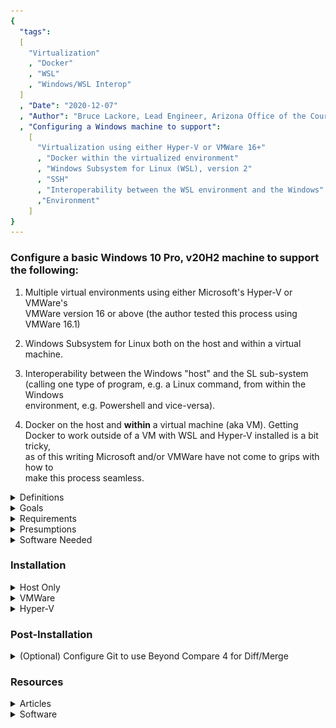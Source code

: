 ```yaml
---
{
  "tags": 
  [
    "Virtualization"
    , "Docker"
    , "WSL"
    , "Windows/WSL Interop"
  ]
  , "Date": "2020-12-07"  
  , "Author": "Bruce Lackore, Lead Engineer, Arizona Office of the Courts  "
  , "Configuring a Windows machine to support":
    [
      "Virtualization using either Hyper-V or VMWare 16+"
      , "Docker within the virtualized environment"
      , "Windows Subsystem for Linux (WSL), version 2"
      , "SSH"
      , "Interoperability between the WSL environment and the Windows"
      ,"Environment"
    ] 
}
---
```


### Configure a basic Windows 10 Pro, v20H2 machine to support the following:

 1. Multiple virtual environments using either Microsoft's Hyper-V or VMWare's  
 VMWare version 16 or above (the author tested this process using VMWare 16.1)

 2. Windows Subsystem for Linux both on the host and within a virtual  
 machine.

 3. Interoperability between the Windows "host" and the SL sub-system  
 (calling one type of program, e.g. a Linux command, from within the Windows  
 environment, e.g. Powershell and vice-versa).

 4. Docker on the host and **within** a virtual machine (aka VM). Getting  
 Docker to work outside of a VM with WSL and Hyper-V installed is a bit tricky,  
 as of this writing Microsoft and/or VMWare have not come to grips with how to  
 make this process seamless.  

</b>
<details>
  <summary>Definitions</summary>

Be warned, the definitions are both long and technical to a degree, therefore  
one should **NOT** "TL;DR" them. There is important information contained  
within that will explain and justify why this process is both desireable and  
necessary.

1. "Host": the physical machine. Can be running either Windows or Linux, this  
    document addresses only Windows machines.

2. "VM": **V**irtual **M**achine aka 'Virtual Session', aka simply 'Session'.  
    A software construct configured to replicate all the functionality of a  
    physical machine save the "machine" is pure software, a "computer within a  
    computer" if you will. Such VM's allow developers to construct environments  
    peculiar to a particular requirement or environment (software, not holistic)  
    for development purposes e.g. re-creating an outdated Windows XP environment  
    for the purposes of testing, maintaining, even operating in production of a  
    piece of software with requirements for Windows XP.  
    The hallmark of such a VM is that the session replicates _an entire  
    operating system_ that can be wildly different from that of the host e.g.  
    running a Linux OS VM on a Windows 10 host.

3. "Docker": an application which allows an application, or, more generally,  
    a process, to be "encased" within an isolated environment with just enough  
    of the necessary support mechanisms such that said process may exist and  
    execute within a chosen operating system environment e.g. Windows or Linux,  
    etc. In reality the process is much more complex than as explained above,  
    the key is to understand that the result of "dockerizing" a process results  
    in a small, replicable binary which contains the desired process along with  
    the "essence" of the hosting operating system but **NOT** the entire OS  
    itself.

4.  Docker "Container": The result of "Docker-izing" a process, the result  
    being a Docker "image" which is a binary file containing the process and a  
    tailor-made environment targeting a particular operating system e.g. one  
    might take a piece of software like the web browser "FireFox" and place it  
    into an image. One would need to specify the operating environment of the  
    image, e.g. Windows, Linux, etc. because the container that results from  
    using the image _can only be executed within the environment in which the  
    original image was targeted_.  

    For example, a Linux image **must** be executed in a container running on a  
    Linux host (and, yes the "host" in this case can be either the actual  
    physical machine or a VM).  
    However, the Docker folks have fixed up the "Docker" program such that it  
    will allow multiple OS images for as many environments as desired and allow  
    the user to select the desired image simply by name e.g. "FireFox" and the  
    Docker program will examine the host environment and select the appropriate  
    image for that environment (see the Docker documentation for an explanation  
    on how that's done).  
    The advantage? The container is smaller by several orders of magnitude (like  
    meg instead of gig), when launched, it does _not_ have to launch an entire  
    OS environment, just connect with the environment it's running in which  
    makes spin-up time **much** faster.  
    Also, **_and most importantly_**, the image is **_immutable_**. Once created  
    it **_cannot change_** which makes it virtually virus-proof. 
 
5. "Container vs Image": "Containers" are _instances_ of images. One creates  
    a "container" by requesting the Docker program to fetch an image,  
    "containerize" it and then give it a unique tag which can then be used to  
    execute the container, etc. This allows *many* containers to be created from  
    a *single* image, thus if a particular container becomes corrupted, stops  
    executing, gets hung up, whatever, one may simply stop the container then  
    either restart it or delete it and create another from the original image.  
    These containers may be executed on multiple machines in multiple locations  
    and, while having a very thin read-write layer, are virtually impossible to  
    get to simply because the entire container environment is locked down and  
    only those ports that are necessary to the operation of the container are  
    exposed, e.g. 80 for a standard website, 443 for an SSH website, etc.  
    **_EVERYTHING ELSE_** is locked out and, even if a hacker managed to breach  
    the container, changes and infections would be **_limited to that container_**  
    and the easy fix is to drop the container, re-create it from the immutable  
    (and therefore **_unchanged_** image) and start the new container. Takes a  
    matter of seconds to do and this process can even be automated (see  
    Kubernetes, which this document will not cover).  
    And, yes, persistent data *is* possible using "volumes", the author has a  
    complete "SQL Server" instance running in a Linux container that uses  
    these volumes to persist data from one Sql server update to the next.  
    More about Docker and volumes in another document.  
    
    One might wonder, "Well, how do updates get applied?". Easy answer -  
    re-create the _image_, drop and delete the _containers_ one at a time,  
    create new containers from the new image, execute the new containers. Again,  
    there is software (Kubernetes is one example) that will do this  
    automatically.  
    Combine with a repository that can respond to check-ins (aka a CI/CD  
    pipeline) and you have a system that can take care of itself, all the  
    developer need do is create the necessary code for the next image and check  
    it in. 
    Using this methodology also results in **much** more robust code in that  
    when the developer checks in new code for the next image, the CI/CD pipeline  
    can:
      * Run Unit tests and fail the check in if the unit tests fail.
      * Place a "gatekeeper" in front of the new code such that a human must  
        approve of the changes before that change is merged into the codebase  
        and used to create an image.
    * Once approved, the CI/CD software can build the _one and only_ image  
    **_that will be used for all other activities!_**
    * Once the image is created, again, the CI/CD software can create a  
      container from the image and post it up for testing and, again, place a  
      gatekeeper in front of the testing such that the image cannot advance  
      until the gatekeeper approves of the changes and the acceptance testing  
      has been completed.
    * Once the testing gatekeeper approves, **_the same image used for testing_**  
      can be moved to production.  
      **_NO CODE WILL CHANGE ONCE THE DEVELOPER CHECKS IN THEIR CHANGES_**.  
      So...no more "but it works on **my** machine" issues. In addition, once  
      Microsoft finishes their work, even the development environment won't be  
      local to the developer's machine, _it will be checked out just like any  
      other code_ so the dev environment itself will **always** be the same  
      regardless of developer.  
      The build environment is the same regardless of the developer,  
      the testing environment is going against a container built from an image  
      built by the build environment, once testing is complete, the _same image_  
      is used for production.  
    * Once again, a gatekeeper can be put in place such that the next version  
      of the software _cannot go into production_ until the gatekeeper approves  
      of the update and launches the update process, whatever that may be (again  
      all of this can be automated to a degree such that the only human  
      intervention required is that of the gatekeepers making the approvals.)

  6.  distro - A short form of the term "distribution" which refers to a  
      particular release of a Linux OS environment.

</details>

<details>
  <summary>Goals</summary>

Configure a Windows machine such that, when completed, the host  
will support:
  * WSL 2 on both the host and within a session  
  * Hyper-V or VMWare for virtualization
  * Docker running in the vm supporting both Windows and Linux containers

</details>

<details>
  <summary>Requirements</summary>

 * Windows 10 Pro, Version 1903, Build 18362 or higher
   * User _must_ be "Admin" on the host machine
   * User should not be limited in ability to change policies on the host  
   machine or make arrangements with the system administrator such that actions  
   such as running unsigned PowerShell scripts is not prohibited.
   * User should have access to Windows installation media to allow for changes  
   in configuration (Windows "Turn Windows features on and off") and, in the  
   case of the virtualization environment, e.g. Hyper-V or VMWare, allow for  
   the installation of Windows into the vm session.
   * User should have a Windows activation key(s) appropriate for the situation.
   * User should have access to the internet in (mostly) unrestricted form,  
   mainly for access to the Microsoft Store and group policy need allow access  
   to same.
 * VMware 15.5.5+ (if using VMWare as the host virtualization software)  
   * It should be noted that the author is not fond of Hyper-V and while this  
   document will describe the basic set-up for Hyper-V, only the basic  
   procedures described herein will be tested.
 * While not stated officially, the author recommends:
   * an i7 or higher Intel chip (or equivalent AMD - make sure it's supported!).
    * Said chip **_MUST_** support hardware virtualization _and_ virtualization  
    **must** be activated in the CPU BIOS.
   * At least 32G of RAM
   * At least 128G of available hard drive space (one can get away with less  
   but the virtual session files can grow very quickly so *room* is needed.)
   * The author tested with Windows 10 Pro 20H2, build 19042.662 in both the  
   host and virtual session environments.
   * The author tested with VMWare version 16.1.0 build 17198959

</details>

<details>
  <summary>Presumptions</summary>

It is presumed that the user can perform the following actions:  
1.  Invoke the Control Panel to access "Programs and Features"
      * One may also access "Programs and Features" by:
        * Selecting "Settings"
        * Select "Apps" to open the "Apps and Features" page
        * On the "Apps" page, select "Programs and Features"
        * Or one may take a bit of a short-cut and simply right-click the  
          "Windows" button to get to the "Apps and Features" page
      * On the "Apps and Features" page, select "Programs and Features"
2.  Invoke an administrator level command prompt
3.  Invoke an administrator level PowerShell prompt
4.  Invoke the virtualization environment of their choice on the host  
5.  Create and configure a Windows virtual machine in the virtualization  
    environment of their choice.
6. Connect with, search and install items from the "Microsoft Store"

</details>

<details>
  <summary>Software Needed</summary>

The following software should be obtained prior to beginning the installation  
and configuration process:  

   * [Docker for Windows][DockerForWindows-Url]  
   * [Git][Git-Url]
   * [Visual Studio Code][VisualStudioCode-Url]
   * [Visual Studio Code Insiders][VisualStudioCodeInsiders-Url]
   * [WSL 2 update package][WSL2UpdatePackage-Url]  
   * [(Optional) Beyond Compare Diff/Merge tool][BeyondCompare-Url]

</details>

###  Installation

<details>
  <summary>Host Only</summary>

  * Ensure that all available updates have been applied.
  * Open "Apps & Features" (see methods described above), select "Optional  
  Features"
    * Examine the list, ensure that the OpenSSH client is installed (it  
      should be after the April 2018 release of Windows) or simply open a  
      command prompt and enter "ssh". If you get a response for "usage",  
      you're good.
  * Open "Programs and Features"  
  * Select "Turn Windows Features on and off"
    * Check "Containers"
    * Check "Hyper-V"
    * Check "Virtual Machine Platform"
    * Check "Windows Hypervisor Platform"
    * Check "Windows Sandbox" (for security)
    * Check "Windows Subsystem for Linux"

  * See diagram below

![Host Settings](images/VMWare-Host-TurnWindowsFeaturesOnAndOff-annotated.png "Turn Windows Features on and off")

  * Reboot the system to install the new features
  * Open an administrative command prompt and execute the Linux kernel update  
    downloaded earlier [WSL 2 update package][WSL2UpdatePackage-Url]  
  * Again, reboot the system
  * Open an administrative PowerShell or administrative CMD prompt and execute  
    the following command:
      * wsl --set-default-version 2

    This should force all distros installed after this point to be converted  
    to WSL 2 but, just in case, the procedure to convert a WSL 1 distro to a  
    WSL 2 distro is included below.

  * It's time to install a Linux distro.
    * Open the Microsoft Store and select a distribution by searching for  
      "Linux" and selecting the desired package (distro).
    * Install the desired distribution.
    * Close the store, **_do not launch_** the distro.
    * Open an administrative PowerShell and execute the following:
      * wsl -l -v 
        * The "-l" is a lower-case letter "L"
        * This command will show you the state and version  
          of all the distros installed in WSL).
      * All of the installed distributions will be listed along with their  
        current running state and, more importantly, which version of WSL they  
        are currently operating under. The expected version should be "2"  
        as we set that as the default. However, if it isn't, the following  
        will convert the distro to 2. This may be done at any time.
      * Convert the distribution to WSL 2 by executing the following command:  
        * wsl --set-version \<distribution name\> 2
          * e.g. for Ubuntu 20.04, the command would be:  
            wsl --set-version Ubuntu-20.04 2
        
        You should receive a message to the effect that the conversion is  
        taking place and that it'll take a few minutes. Once complete, there  
        should be an icon available to launch the distro.  
        To verify that the conversion did indeed take place, re-run the  
        "wsl -l -v" command and observe that the version is now "2".  
        Click the icon to launch the distro.  
        The first time you launch the distro you will be asked for a user name  
        and password, enter as appropriate and then close the distro (we'll  
        open it later but there is more yet to do.)

    * Install [Visual Studio Code][VisualStudioCode-Url] and/or
    * Install [Visual Studio Code Insiders][VisualStudioCodeInsiders-Url]
    * Install [Git][Git-Url]  
      * Two options one should be offered whilst installing Git are:
        * Select your editor, please choose VSCode or VSCode-Insiders
        * Select how Git stores and retrieves files, please choose  
          Check-in as-is, check-out as Unix (guarantees that Windows crlf line  
          endings are converted to Linux lf. Windows understand this.)
      * After the install completes, do the following to configure Git:
        * git config --system core.longpaths true
        * git config --global user.name "\<Your name\>"
        * git config --global user.email \<Your Email address\>
        * git config --global core.autocrlf input
          * This last command ensures "Commit as-is, pull as Unix".
    * Once complete, re-open the installed Linux distro and execute the  
      following command:
        * code

      You should see a message to the effect that the Visual Studio Code  
      "server" is being downloaded and installed. Good! After completion,  
      VSCode should launch. You have just seen an example of inter-operation  
      between Linux and Windows - you launched Visual Studio Code from  
      _within_ the Linux distro yet it's running in Windows!  
      And, yes, _both_ file systems are available for access from _both_  
      environments (more later).
    * Close VSCode and return to the open distro and enter the command:
      * code-insiders

    You should see the same message about code-insiders server being downloaded  
    and installed. Again, VS Code insiders should launch.

    Authors' hint: While VSCode (either version) is open, you might want to  
    take the opportunity to install a few extensions. Here is a (by _no_  
    means complete) list of extensions to install:
      * Docker file editor
      * Docker Explorer
      * Anything "Remote" from Microsoft (this will allow remote execution of  
        VSCode within a container). VSCode itself should suggest the  
        "Remote-WSL" extension as it will recognize that you have WSL installed.
      * Markdown helpers as desired.

  * Install Docker
      * The initial installation screen should offer the choice of using WSL 2,  
        accept the choice (by default, as of this writing, the installer comes  
        up with all options checked, just leave it that way.)
      * Once the install is complete, rather than simply "sign out", reboot the  
        machine and allow it to settle.
      * Once rebooted, find and right-click the "whale" icon and attempt to  
        switch to "Windows" containers. You should see a message to the effect  
        that Docker is shutting down, making the switch and then all will be  
        quiet again. Right-click the "whale" again to verify that "Windows"  
        containers are the default. Now, switch back to "Linux" containers.  

        If there are no error messages, then the host installation is now  
        complete and you can run Linux commands in WSL, Docker containers at  
        will and start your virtual session manager at will.

</details>

<details>
  <summary>VMWare</summary>

For VMWare, the process is very similar to that of Hyper-V save that the  
Hyper-V is feature is **_NOT_** checked _on the host machine_ even though both  
Microsoft and VMWare say that the two can co-exist. The authors' experience has  
been that the process is not yet fully baked and that "difficulties" can occur.  

Authors' recommendation: Don't mix Hyper-V and VMware. Pick one and stick  
with it but, as with all configuration, YMMV but if you chose to mix the  
two, the author will wish you luck and hope that you will share your  
experience on how you made it work.

  * ##### On the Host
    * Ensure that all available updates have been applied.
    * Open "Apps & Features" (see methods described above), select "Optional  
    Features"
      * Examine the list, ensure that the OpenSSH client is installed (it  
        should be after the April 2018 release of Windows) or simply open a  
        command prompt and enter "ssh". If you get a response for "usage",  
        you're good.
    * Open "Programs and Features"  
    * Select "Turn Windows Features on and off"
      * Check "Containers"
      * Check "Hyper-V"
      * Check "Virtual Machine Platform"
      * Check "Windows Hypervisor Platform"
      * Check "Windows Sandbox" (for security)
      * Check "Windows Subsystem for Linux"

    * See diagram below

![Host Settings](images/VMWare-Host-TurnWindowsFeaturesOnAndOff-annotated.png "Turn Windows Features on and off")

  * Reboot the system to install the new features
  * Open an administrative command prompt and execute the Linux kernel update  
    downloaded earlier [WSL 2 update package][WSL2UpdatePackage-Url]   
  * Again, reboot the system
  * Open an administrative PowerShell or administrative CMD prompt and execute  
    the following command:
      * wsl --set-default-version 2

    This should force all distros installed after this point to be converted  
    to WSL 2 but, just in case, the procedure to convert a WSL 1 distro to a  
    WSL 2 distro is included below.

  * It's time to install a Linux distro.
    * Open the Microsoft Store and select a distribution by searching for  
      "Linux" and selecting the desired package (distro).
    * Install the desired distribution.
    * Close the store, **_do not launch_** the distro.
    * Open an administrative PowerShell and execute the following:
      * wsl -l -v 
        * The "-l" is a lower-case letter "L"
        * This command will show you the state and version  
          of all the distros installed in WSL).
      * All of the installed distributions will be listed along with their  
        current running state and, more importantly, which version of WSL they  
        are currently operating under. The expected version should be "2"  
        as we set that as the default. However, if it isn't, the following  
        will convert the distro to 2. This may be done at any time.
      * Convert the distribution to WSL 2 by executing the following command:  
        * wsl --set-version \<distribution name\> 2
          * e.g. for Ubuntu 20.04, the command would be:  
            wsl --set-version Ubuntu-20.04 2
        
        You should receive a message to the effect that the conversion is  
        taking place and that it'll take a few minutes. Once complete, there  
        should be an icon available to launch the distro.  
        To verify that the conversion did indeed take place, re-run the  
        "wsl -l -v" command and observe that the version is now "2".  

    * Click the icon to launch the distro.  
      The first time you launch the distro you will be asked for a user name  
      and password, enter as appropriate and then close the distro (we'll  
      open it later but there is more yet to do.)

    * Install [Visual Studio Code][VisualStudioCode-Url] and/or
    * Install [Visual Studio Code Insiders][VisualStudioCodeInsiders-Url]
    * Install [Git][Git-Url]  
      * Two options one should be offered whilst installing Git are:
        * Select your editor, please choose VSCode or VSCode-Insiders
        * Select how Git stores and retrieves files, please choose  
          Check-in as-is, check-out as Unix (guarantees that Windows crlf line  
          endings are converted to Linux lf. Windows understand this.)
      * After the install completes, do the following to configure Git:
        * git config --system core.longpaths true
        * git config --global user.name "\<Your name\>"
        * git config --global user.email \<Your Email address\>
        * git config --global core.autocrlf input
          * This last command ensures "Commit as-is, pull as Unix".
    * Once complete, re-open the installed Linux distro and execute the  
      following command:
        * code

      You should see a message to the effect that the Visual Studio Code  
      "server" is being downloaded and installed. Good! After completion,  
      VSCode should launch. You have just seen an example of inter-operation  
      between Linux and Windows - you launched Visual Studio Code from  
      _within_ the Linux distro yet it's running in Windows!  
      And, yes, _both_ file systems are available for access from _both_  
      environments (more later).
    * Close VSCode and return to the open distro and enter the command:
      * code-insiders

    You should see the same message about code-insiders server being downloaded  
    and installed. Again, VS Code insiders should launch.

    Authors' hint: While VSCode (either version) is open, you might want to  
    take the opportunity to install a few extensions. Here is a (by _no_  
    means complete) list of extensions to install:
      * Docker file editor
      * Docker Explorer
      * Anything "Remote" from Microsoft (this will allow remote execution of  
        VSCode within a container). VSCode itself should suggest the  
        "Remote-WSL" extension as it will recognize that you have WSL installed.
      * Markdown helpers as desired.

  * Install Docker
      * The initial installation screen should offer the choice of using WSL 2,  
        accept the choice (by default, as of this writing, the installer comes  
        up with all options checked, just leave it that way.)
      * Once the install is complete, rather than simply "sign out", reboot the  
        machine and allow it to settle.
      * Once rebooted, find and right-click the "whale" icon and attempt to  
        switch to "Windows" containers. You should see a message to the effect  
        that Docker is shutting down, making the switch and then all will be  
        quiet again. Right-click the "whale" again to verify that "Windows"  
        containers are the default. Now, switch back to "Linux" containers.  

        If there are no error messages, then the host installation is now  
        complete and you can run Linux commands in WSL, Docker containers at  
        will and start your virtual session manager at will.

  * Install VMWare
    * Before launching VMWare execute the following command in either an  
      administrative command shell or PowerShell shell:

      * bcdedit /set hypervisorlaunchtype off
        * This will set up the Windows host hypervisor system such that it  
          won't do battle with the VMWare hypervisor at start-up. It is expected  
          that VMWare/Microsoft will eventually address this, the VMWare folks  
          have already adopted the Hyper-V hypervisor in API form, there are  
          just a few tweaks that are yet to be finished.

###  Executing this command will _DISABLE_ WSL on the host machine! 
        
        ##### Note:  
        
        If you were brave and installed VMWare and Hyper-V on the  
        host, then you will need to execute the following command to allow  
        Hyper-V (and WSL) to function on the host (and this will _disable_)
        VMWare on the host as well - you get one or the other, not both):

          * bcdedit /set hypervisorlaunchtype auto

      * In either case, **_Reboot the Host_** before opening the VMWare
        virtualization software.

  * ##### In the Virtual Machine
    * First, create the virtual machine and install the basic Windows install  
      using the installer iso (or whatever means you have).  
    **_DO NOT START THE VM JUST YET_**
    * For the virtual machine, open "Edit Virtual Machine Settings", select  
      processors. Set the cpu counts as appropriate for **_your system_**, the  
      diagram merely shows the _virtualization settings that **must** be turned  
      on_.  

    * See diagram below

![Virtual Machine Settings](images/VMWare-VMSettings-Processors-annotated.png "Turn Virtualization features on and off")

  * This will activate virtualization features within the virtual machine thus  
    allowing **_Hyper-V_** to work - yep, you can run Hyper-V inside a VMWare  
    virtual machine, again, this is how WSL works.  
  * _Now_, start your virtual session and continue installation.
  * Ensure that all available updates have been applied.
  * Open "Apps & Features" (see methods described above), select "Optional  
    Features"  
      * Examine the list, ensure that the OpenSSH client is installed (it  
        should be after the April 2018 release of Windows) or simply open a  
        command prompt and enter "ssh". If you get a response for "usage",  
        you're good.  
  * Open "Programs and Features"  
    * Select "Turn Windows Features on and off"
      * Check "Containers"
      * Check "Hyper-V"
      * Check "Virtual Machine Platform"
      * Check "Windows Hypervisor Platform"
      * Check "Windows Sandbox" (for security)
      * Check "Windows Subsystem for Linux"

    * See diagram below

![VM Settings](images/VMWare-VM-TurnWindowsFeaturesOnAndOff-annotated.png "Turn Windows Features on and off")

  * Reboot the system to install the new features
  * Open an administrative command prompt and execute the Linux kernel update  
    downloaded earlier [WSL 2 update package][WSL2UpdatePackage-Url]
  * Again, reboot the system
  * Open an administrative PowerShell or administrative CMD prompt and execute  
    the following command:
    * wsl --set-default-version 2

    This should force all distros installed after this point to be converted  
    to WSL 2 but, just in case, the procedure to convert a WSL 1 distro to a  
    WSL 2 distro is included below.

  * It's time to install a Linux distro.
    * Open the Microsoft Store and select a distribution by searching for  
      "Linux" and selecting the desired package (distro).
    * Install the desired distribution.
    * Close the store, **_do not launch_** the distro.
    * Open an administrative PowerShell and execute the following:
      * wsl -l -v 
        * The "-l" is a lower-case letter "L"
        * This command will show you the state and version  
          of all the distros installed in WSL).
      * All of the installed distributions will be listed along with their  
        current running state and, more importantly, which version of WSL they  
        are currently operating under. The expected version should be "2"  
        as we set that as the default. However, if it isn't, the following  
        will convert the distro to 2. This may be done at any time.
      * Convert the distribution to WSL 2 by executing the following command:  
        * wsl --set-version \<distribution name\> 2
          * e.g. for Ubuntu 20.04, the command would be:  
            wsl --set-version Ubuntu-20.04 2
        
        You should receive a message to the effect that the conversion is  
        taking place and that it'll take a few minutes. Once complete, there  
        should be an icon available to launch the distro.  
        To verify that the conversion did indeed take place, re-run the  
        "wsl -l -v" command and observe that the version is now "2".  
        Click the icon to launch the distro.  
        The first time you launch the distro you will be asked for a user name  
        and password, enter as appropriate and then close the distro  by  
        entering the "logout" command (we'll open it later but there is more  
        yet to do.)

    * Install [Visual Studio Code][VisualStudioCode-Url] and/or
    * Install [Visual Studio Code Insiders][VisualStudioCodeInsiders-Url]
    * Install [Git][Git-Url]  
      * Two options one should be offered whilst installing Git are:
        * Select your editor, please choose VSCode or VSCode-Insiders
        * Select how Git stores and retrieves files, please choose  
          Check-in as-is, check-out as Unix (guarantees that Windows crlf line  
          endings are converted to Linux lf. Windows understand this.)
      * After the install completes, do the following to configure Git:
        * git config --system core.longpaths true
        * git config --global user.name "\<Your name\>"
        * git config --global user.email \<Your Email address\>
        * git config --global core.autocrlf input
          * This last command ensures "Commit as-is, pull as Unix".
    * Once complete, re-open the installed Linux distro and execute the  
      following command:
      * code

      You should see a message to the effect that the Visual Studio Code  
      "server" is being downloaded and installed. Good! After completion,  
      VSCode should launch. You have just seen an example of inter-operation  
      between Linux and Windows - you launched Visual Studio Code from  
      _within_ the Linux distro yet it's running in Windows!  
      And, yes, _both_ file systems are available for access from _both_  
      environments (more later).
    * Close VSCode and return to the open distro and enter the command:
      * code-insiders

      You should see the same message about code-insiders server being  
      downloaded and installed. Again, VS Code insiders should launch.

    Authors' hint: While VSCode (either version) is open, you might want to  
    take the opportunity to install a few extensions. Here is a (by _no_  
    means complete) list of extensions to install:
      * Docker file editor
      * Docker Explorer
      * Anything "Remote" from Microsoft (this will allow remote execution of  
        VSCode within a container). VSCode itself should suggest the  
        "Remote-WSL" extension as it will recognize that you have WSL installed.
      * Markdown helpers as desired.

  * Install Docker
      * The initial installation screen should offer the choice of using WSL 2,  
        accept the choice (by default, as of this writing, the installer comes  
        up with all options checked, just leave it that way.)
      * Once the install is complete, rather than simply "sign out", reboot the  
        machine and allow it to settle.
      * Once rebooted, find and right-click the "whale" icon and attempt to  
        switch to "Windows" containers. You should see a message to the effect  
        that Docker is shutting down, making the switch and then all will be  
        quiet again. Right-click the "whale" again to verify that "Windows"  
        containers are the default. Now, switch back to "Linux" containers.  

      If there are no error messages, then the host installation is now  
      complete and you can run Linux commands in WSL, Docker containers at will  
      and start your virtual session manager at will.

</details>

<details>
  <summary>Hyper-V</summary>

The process begins by ensuring that the users' Windows version is correct and  
up to date, to wit, the version should be at least Windows 10 Pro, Version  
1903, Build 18362 _BUT_, latest is greatest! Argue with the host machine  
maintainers as necessary and attempt to have the latest Windows version  
installed on the host machine.

  * ##### On the Host
    * Ensure that all available updates have been applied.
    * Open "Apps & Features" (see methods described above), select "Optional  
      Features"
      * Examine the list, ensure that the OpenSSH client is installed (it  
        should be after the April 2018 release of Windows) or simply open a  
        command prompt and enter "ssh". If you get a response for "usage",  
        you're good.
    * Open "Programs and Features"  
    * Select "Turn Windows Features on and off"
      * Check "Containers"
      * Check "Hyper-V"
      * Check "Virtual Machine Platform"
      * Check "Windows Hypervisor Platform"
      * Check "Windows Sandbox" (for security)
      * Check "Windows Subsystem for Linux"

    * See diagram below

![Host Settings](images/Hyper-V-Host-TurnWindowsFeaturesOnAndOff-annotated.png "Turn Windows Features on and off")

  * Reboot the system to install the new features
  * Open an administrative command prompt and execute the Linux kernel update  
    downloaded earlier [WSL 2 update package][WSL2UpdatePackage-Url]  
  * Again, reboot the system
  * Open an administrative PowerShell or administrative CMD prompt and execute  
    the following command:
      * wsl --set-default-version 2

    This should force all distros installed after this point to be converted  
    to WSL 2 but, just in case, the procedure to convert a WSL 1 distro to a  
    WSL 2 distro is included below.

  * It's time to install a Linux distro.
    * Open the Microsoft Store and select a distribution by searching for  
    "Linux" and selecting the desired package (distro).
    * Install the desired distribution.
    * Close the store, **_do not launch_** the distro.
    * Open an administrative PowerShell and execute the following:
      * wsl -l -v 
        * The "-l" is a lower-case letter "L"
        * This command will show you the state and version  
          of all the distros installed in WSL).
      * All of the installed distributions will be listed along with their  
      current running state and, more importantly, which version of WSL they  
      are currently operating under. The expected version should be "2"  
      as we set that as the default. However, if it isn't, the following  
      will convert the distro to 2. This may be done at any time.
      * Convert the distribution to WSL 2 by executing the following command:  
        * wsl --set-version \<distribution name\> 2
          * e.g. for Ubuntu 20.04, the command would be:  
            wsl --set-version Ubuntu-20.04 2
        
        You should receive a message to the effect that the conversion is  
        taking place and that it'll take a few minutes. Once complete, there  
        should be an icon available to launch the distro.  
        To verify that the conversion did indeed take place, re-run the  
        "wsl -l -v" command and observe that the version is now "2".  
        Click the icon to launch the distro.  
        The first time you launch the distro you will be asked for a user name  
        and password, enter as appropriate and then close the distro (we'll  
        open it later but there is more yet to do.)

    * Install [Visual Studio Code][VisualStudioCode-Url] and/or
    * Install [Visual Studio Code Insiders][VisualStudioCodeInsiders-Url]
    * Install [Git][Git-Url]  
      * Two options one should be offered whilst installing Git are:
        * Select your editor, please choose VSCode or VSCode-Insiders
        * Select how Git stores and retrieves files, please choose  
          Check-in as-is, check-out as Unix (guarantees that Windows crlf line  
          endings are converted to Linux lf. Windows understand this.)
      * After the install completes, do the following to configure Git:
        * git config --system core.longpaths true
        * git config --global user.name "\<Your name\>"
        * git config --global user.email \<Your Email address\>
        * git config --global core.autocrlf input
          * This last command ensures "Commit as-is, pull as Unix".
    * Once complete, re-open the installed Linux distro and execute the  
      following command:
      * code

      You should see a message to the effect that the Visual Studio Code  
      "server" is being downloaded and installed. Good! After completion,  
      VSCode should launch. You have just seen an example of inter-operation  
      between Linux and Windows - you launched Visual Studio Code from  
      _within_ the Linux distro yet it's running in Windows!  
      And, yes, _both_ file systems are available for access from _both_  
      environments (more later).
    * Close VSCode and return to the open distro and enter the command:
      * code-insiders

    You should see the same message about code-insiders server being downloaded  
    and installed. Again, VS Code insiders should launch.

    Authors' hint: While VSCode (either version) is open, you might want to  
    take the opportunity to install a few extensions. Here is a (by _no_  
    means complete) list of extensions to install:
      * Docker file editor
      * Docker Explorer
      * Anything "Remote" from Microsoft (this will allow remote execution of  
        VSCode within a container). VSCode itself should suggest the  
        "Remote-WSL" extension as it will recognize that you have WSL installed.
      * Markdown helpers as desired.

  * Install Docker
      * The initial installation screen should offer the choice of using WSL 2,  
        accept the choice (by default, as of this writing, the installer comes  
        up with all options checked, just leave it that way.)
      * Once the install is complete, rather than simply "sign out", reboot the  
        machine and allow it to settle.
      * Once rebooted, find and right-click the "whale" icon and attempt to  
        switch to "Windows" containers. You should see a message to the effect  
        that Docker is shutting down, making the switch and then all will be  
        quiet again. Right-click the "whale" again to verify that "Windows"  
        containers are the default. Now, switch back to "Linux" containers.  

    If there are no error messages, then the host installation is now  
    complete and you can run Linux commands in WSL, Docker containers at will  
    and start your virtual session manager at will.

  * ##### In the Virtual Machine
    * First, create the virtual machine and install the basic Windows install  
      using the installer iso (or whatever means you have).
    * **_Shut down the windows vm after initially setting up the _basic_  
      Windows environment and activating Windows_**.
    * **_On the Host_** in an administrative PowerShell, execute the following  
      command:  
      * Set-VMProcessor -VMName \<VMName\> -ExposeVirtualizationExtensions $true  
        (where \<VMName\> is the name of the virtual machine)

      This will activate virtualization features _for the virtual machine_ when  
      the machine is started by Hyper-V.

    * Restart the virtual machine session.
    * Ensure that all available updates have been applied.
    * Open "Apps & Features" (see methods described above), select "Optional  
      Features"
      * Examine the list, ensure that the OpenSSH client is installed (it  
        should be after the April 2018 release of Windows) or simply open a  
        command prompt and enter "ssh". If you get a response for "usage",  
        you're good.
    * Open "Programs and Features"  
    * Select "Turn Windows Features on and off"
      * Check "Containers"
      * Check "Hyper-V"
      * Check "Virtual Machine Platform"
      * Check "Windows Hypervisor Platform"
      * Check "Windows Sandbox" (for security)
      * Check "Windows Subsystem for Linux"

    * See diagram below

![VM Settings](images/Hyper-V-VM-TurnWindowsFeaturesOnAndOff-annotated.png "Turn Windows Features on and off")

One will note that the settings are exactly the same as on the host. Because  
Microsoft closely controls virtualization, they have made it possible to run  
Hyper-V **_within_** a Hyper-V virtual session. This is the essence of how WSL  
works, it simply runs a very light Hyper-V session with the appropriate distro  
in place.

  * Reboot the system to install the new features
  * Open an administrative command prompt and execute the Linux kernel update  
    downloaded earlier [WSL 2 update package][WSL2UpdatePackage-Url]  
  * Again, reboot the system
  * Open an administrative PowerShell or administrative CMD prompt and execute  
    the following command:
    * wsl --set-default-version 2

    This should force all distros installed after this point to be converted  
    to WSL 2 but, just in case, the procedure to convert a WSL 1 distro to a  
    WSL 2 distro is included below.

  * It's time to install a Linux distro.
    * Open the Microsoft Store and select a distribution by searching for  
      "Linux" and selecting the desired package (distro).
    * Install the desired distribution.
    * Close the store, **_do not launch_** the distro.
    * Open an administrative PowerShell and execute the following:
      * wsl -l -v 
        * The "-l" is a lower-case letter "L"
        * This command will show you the state and version  
          of all the distros installed in WSL).
      * All of the installed distributions will be listed along with their  
        current running state and, more importantly, which version of WSL they  
        are currently operating under. The expected version should be "2"  
        as we set that as the default. However, if it isn't, the following  
        will convert the distro to 2. This may be done at any time.
      * Convert the distribution to WSL 2 by executing the following command:  
        * wsl --set-version \<distribution name\> 2
          * e.g. for Ubuntu 20.04, the command would be:  
            wsl --set-version Ubuntu-20.04 2
        
          You should receive a message to the effect that the conversion is  
          taking place and that it'll take a few minutes. Once complete, there  
          should be an icon available to launch the distro.  
          To verify that the conversion did indeed take place, re-run the  
          "wsl -l -v" command and observe that the version is now "2".  
          Click the icon to launch the distro.  
          The first time you launch the distro you will be asked for a user  
          name and password, enter as appropriate and then close the distro  
          (we'll open it later but there is more yet to do.)

    * Install [Visual Studio Code][VisualStudioCode-Url] and/or
    * Install [Visual Studio Code Insiders][VisualStudioCodeInsiders-Url]
    * Install [Git][Git-Url]  
      * Two options one should be offered whilst installing Git are:
        * Select your editor, please choose VSCode or VSCode-Insiders
        * Select how Git stores and retrieves files, please choose  
          Check-in as-is, check-out as Unix (guarantees that Windows crlf line  
          endings are converted to Linux lf. Windows understand this.)
      * After the install completes, do the following to configure Git:
        * git config --system core.longpaths true
        * git config --global user.name "\<Your name\>"
        * git config --global user.email \<Your Email address\>
        * git config --global core.autocrlf input
          * This last command ensures "Commit as-is, pull as Unix".
    * Once complete, re-open the installed Linux distro and execute the  
      following command:
      * code

      You should see a message to the effect that the Visual Studio Code  
      "server" is being downloaded and installed. Good! After completion,  
      VSCode should launch. You have just seen an example of inter-operation  
      between Linux and Windows - you launched Visual Studio Code from  
      _within_ the Linux distro yet it's running in Windows!  
      And, yes, _both_ file systems are available for access from _both_  
      environments (more later).
    * Close VSCode and return to the open distro and enter the command:
      * code-insiders

      You should see the same message about code-insiders server being  
      downloaded and installed. Again, VS Code insiders should launch.

    Authors' hint: While VSCode (either version) is open, you might want to  
    take the opportunity to install a few extensions. Here is a (by _no_  
    means complete) list of extensions to install:
      * Docker file editor
      * Docker Explorer
      * Anything "Remote" from Microsoft (this will allow remote execution of  
        VSCode within a container). VSCode itself should suggest the  
        "Remote-WSL" extension as it will recognize that you have WSL installed.
      * Markdown helpers as desired.

  * Install Docker
      * The initial installation screen should offer the choice of using WSL 2,  
        accept the choice (by default, as of this writing, the installer comes  
        up with all options checked, just leave it that way.)
      * Once the install is complete, rather than simply "sign out", reboot the  
        machine and allow it to settle.
      * Once rebooted, find and right-click the "whale" icon and attempt to  
        switch to "Windows" containers. You should see a message to the effect  
        that Docker is shutting down, making the switch and then all will be  
        quiet again. Right-click the "whale" again to verify that "Windows"  
        containers are the default. Now, switch back to "Linux" containers.  

        If there are no error messages, then the host installation is now  
        complete and you can run Linux commands in WSL, Docker containers at  
        will and start your virtual session manager at will.

</details>

### Post-Installation  

<details>
  <summary>(Optional) Configure Git to use Beyond Compare 4 for Diff/Merge</summary>

##### Configure Beyond Compare 4 as a Diff (difference) tool  

Beyond Compare (BC) is a fabulous (in this authors' opinion) differencing and  
merge tool. It's inexpensive and works on just about anything (binary files,  
text, etc.)  
If the user decides to use BC for such purposes, below explains how to  
configure git to use BC as the preferred difference/merge tool.  
Perform this activity wherever BC is installed to ensure consistent operation.  

  * git config --global diff.tool bc  
  * git config --global difftool.bc.path "C:\Program Files\Beyond Compare 4\BCompare.exe"  
    * Ensure that the path is to your copy of BC.  
    * Ensure that, if there are spaces in the path, that the path is enclosed  
      in double quotes (").

##### To use BC as a difference tool

  * git difftool --dir-diff
    * This will compare the difference between the working directory and the  
      last fetch/pull.

##### Configure Beyond Compare as a Merge tool

  * git config --global merge.tool bc  
  * git config --global mergetool.bc.path "C:\Program Files\Beyond Compare 4\BCompare.exe"  

##### To use BC as a 3-way merge tool

  * git mergetool \<Some File Name\>

Gits default setting retain merge files with *.orig extensions after a  
successful merge. TO disable this **_safety_** feature and automatically  
delete *.orig files after a merge, execute:

  * git config --global mergetool.keepBackup false

If you are presented with a prompt, e.g. "Launch 'bc4' [Y/n]?" when performing  
a diff and you do not wish to see said prompt, execute the following

  * git config --global difftool.prompt false  

and the prompt should not longer be displayed.  

</details>

### Resources

<details>
  <summary>Articles</summary>

[WSL installation](https://docs.microsoft.com/en-us/windows/wsl/install-win10#manual-installation-steps)  
[Nested Virtualization](https://docs.microsoft.com/en-us/virtualization/hyper-v-on-windows/user-guide/nested-virtualization)  
[Windows Terminal](https://docs.microsoft.com/en-us/windows/terminal/get-started)  
[Setting up Git](https://git-scm.com/book/en/v2/Getting-Started-First-Time-Git-Setup)

</details>

<details>
  <summary>Software</summary>

[Git][Git-Url]  
[Visual Studio Code][VisualStudioCode-Url]  
[Visual Studio Code Insiders][VisualStudioCodeInsiders-Url]  
[Docker For Windows][DockerForWindows-Url]  
[WSL2 Kernel Update package][WSL2UpdatePackage-Url]  
[(Optional) Beyond Compare Diff/Merge Tool][BeyondCompare-Url]

[Git-Url]: https://git-scm.com/downloads  
[VisualStudioCode-Url]: https://code.visualstudio.com/Download
[VisualStudioCodeInsiders-Url]: https://code.visualstudio.com/insiders/
[DockerForWindows-Url]: https://hub.docker.com/editions/community/docker-ce-desktop-windows
[WSL2UpdatePackage-Url]: https://wslstorestorage.blob.core.windows.net/wslblob/wsl_update_x64.msi
[BeyondCompare-Url]: https://www.scootersoftware.com/download.php  

</details>

